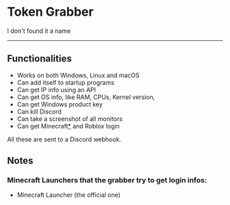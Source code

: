 # Token Grabber

I don't found it a name

--------------------------

## Functionalities

* Works on both Windows, Linux and macOS
* Can add itself to startup programs
* Can get IP info using an API
* Can get OS info, like RAM, CPUs, Kernel version, 
* Can get Windows product key
* Can kill Discord
* Can take a screenshot of all monitors
* Can get Minecraft[*](#minecraft-launchers-that-the-grabber-try-to-get-login-infos) and Roblox login

All these are sent to a Discord webhook. 

## Notes

### Minecraft Launchers that the grabber try to get login infos:

* Minecraft Launcher (the official one)
